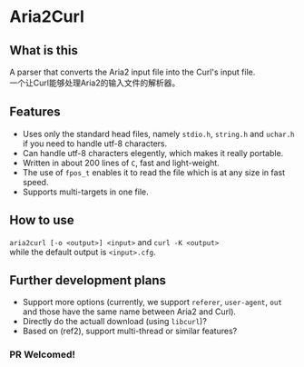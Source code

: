 # Aria2Curl

## What is this
A parser that converts the Aria2 input file into the Curl's input file.<br/>
一个让Curl能够处理Aria2的输入文件的解析器。<br/>

## Features
- Uses only the standard head files, namely `stdio.h`, `string.h` and `uchar.h` if you need to handle utf-8 characters.
- Can handle utf-8 characters elegently, which makes it really portable.
- Written in about 200 lines of `C`, fast and light-weight.
- The use of `fpos_t` enables it to read the file which is at any size in fast speed.
- Supports multi-targets in one file.

## How to use
`aria2curl [-o <output>] <input>` and `curl -K <output>`<br/>
while the default output is `<input>.cfg`.

## Further development plans
- Support more options (currently, we support `referer`, `user-agent`, `out` and those have the same name between Aria2 and Curl).
- Directly do the actuall download (using `libcurl`)?
- Based on (ref2), support multi-thread or similar features?
### PR Welcomed!
